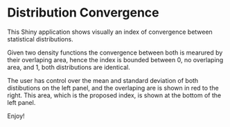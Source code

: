 # Distribution Convergence

This Shiny application shows visually an index of convergence between statistical distributions.

Given two density functions the convergence between both is mearured by their overlaping area, hence the index is bounded between 0, no overlaping area, and 1, both distributions are identical.

The user has control over the mean and standard deviation of both distibutions on the left panel, and the overlaping are is shown in red to the right. This area, which is the proposed index, is shown at the bottom of the left panel.

Enjoy!